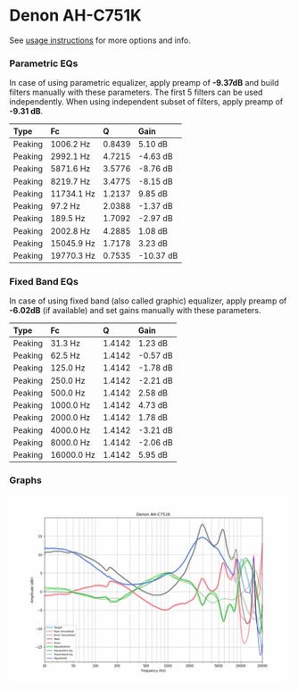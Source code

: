 # Denon AH-C751K
See [usage instructions](https://github.com/jaakkopasanen/AutoEq#usage) for more options and info.

### Parametric EQs
In case of using parametric equalizer, apply preamp of **-9.37dB** and build filters manually
with these parameters. The first 5 filters can be used independently.
When using independent subset of filters, apply preamp of **-9.31 dB**.

| Type    | Fc         |      Q | Gain      |
|:--------|:-----------|:-------|:----------|
| Peaking | 1006.2 Hz  | 0.8439 | 5.10 dB   |
| Peaking | 2992.1 Hz  | 4.7215 | -4.63 dB  |
| Peaking | 5871.6 Hz  | 3.5776 | -8.76 dB  |
| Peaking | 8219.7 Hz  | 3.4775 | -8.15 dB  |
| Peaking | 11734.1 Hz | 1.2137 | 9.85 dB   |
| Peaking | 97.2 Hz    | 2.0388 | -1.37 dB  |
| Peaking | 189.5 Hz   | 1.7092 | -2.97 dB  |
| Peaking | 2002.8 Hz  | 4.2885 | 1.08 dB   |
| Peaking | 15045.9 Hz | 1.7178 | 3.23 dB   |
| Peaking | 19770.3 Hz | 0.7535 | -10.37 dB |

### Fixed Band EQs
In case of using fixed band (also called graphic) equalizer, apply preamp of **-6.02dB**
(if available) and set gains manually with these parameters.

| Type    | Fc         |      Q | Gain     |
|:--------|:-----------|:-------|:---------|
| Peaking | 31.3 Hz    | 1.4142 | 1.23 dB  |
| Peaking | 62.5 Hz    | 1.4142 | -0.57 dB |
| Peaking | 125.0 Hz   | 1.4142 | -1.78 dB |
| Peaking | 250.0 Hz   | 1.4142 | -2.21 dB |
| Peaking | 500.0 Hz   | 1.4142 | 2.58 dB  |
| Peaking | 1000.0 Hz  | 1.4142 | 4.73 dB  |
| Peaking | 2000.0 Hz  | 1.4142 | 1.78 dB  |
| Peaking | 4000.0 Hz  | 1.4142 | -3.21 dB |
| Peaking | 8000.0 Hz  | 1.4142 | -2.06 dB |
| Peaking | 16000.0 Hz | 1.4142 | 5.95 dB  |

### Graphs
![](./Denon%20AH-C751K.png)